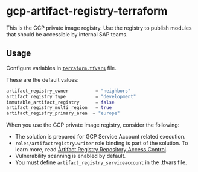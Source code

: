 # gcp-artifact-registry-terraform

This is the GCP private image registry. Use the registry to publish modules that should be accessible by internal SAP teams.

## Usage

Configure variables in [`terraform.tfvars`](../../environments/prod/terraform.tfvars) file.

These are the default values:

```terraform
artifact_registry_owner          = "neighbors"
artifact_registry_type           = "development"
immutable_artifact_registry      = false
artifact_registry_multi_region   = true
artifact_registry_primary_area  = "europe"
```

When you use the GCP private image registry, consider the following: 

- The solution is prepared for GCP Service Account related execution.
- `roles/artifactregistry.writer` role binding is part of the solution. To learn more, read [Artifact Registry Repository Access Control](https://cloud.google.com/artifact-registry/docs/access-control).
- Vulnerability scanning is enabled by default.
- You must define `artifact_registry_serviceaccount` in the .tfvars file.

